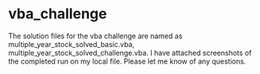 # vba_challenge
The solution files for the vba challenge are named as multiple_year_stock_solved_basic.vba, multiple_year_stock_solved_challenge.vba. 
I have attached screenshots of the completed run on my local file.
Please let me know of any questions. 
